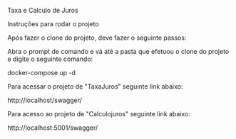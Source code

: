 Taxa e Calculo de Juros

Instruções para rodar o projeto

Após fazer o clone do projeto, deve fazer o seguinte passos:

Abra o prompt de comando e vá até a pasta que efetuou o clone do projeto e digite o seguinte comando:

docker-compose up -d

Para acessar o projeto de "TaxaJuros" seguinte link abaixo:

http://localhost/swagger/

Para acesso ao projeto de "Calculojuros" seguinte link abaixo:

http://localhost:5001/swagger/
